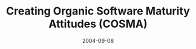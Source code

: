 ---
abstract: ''
authors:
- Thomas Grechenig
- Wolfgang Zuser
date: '2004-09-08'
featured: false
links:
- name: Publik
  url: https://publik.tuwien.ac.at/showentry.php?ID=138881&lang=2
publication_types:
- '1'
publishDate: '2004-09-08'
title: Creating Organic Software Maturity Attitudes (COSMA)
url_pdf: ''
---